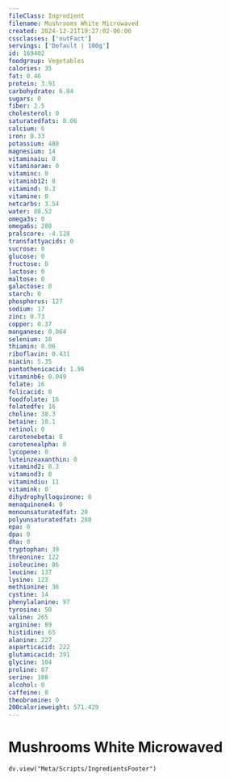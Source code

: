 ```yaml
---
fileClass: Ingredient
filename: Mushrooms White Microwaved
created: 2024-12-21T19:27:02-06:00
cssclasses: ['nutFact']
servings: ['Default | 100g']
id: 169402
foodgroup: Vegetables
calories: 35
fat: 0.46
protein: 3.91
carbohydrate: 6.04
sugars: 0
fiber: 2.5
cholesterol: 0
saturatedfats: 0.06
calcium: 6
iron: 0.33
potassium: 488
magnesium: 14
vitaminaiu: 0
vitaminarae: 0
vitaminc: 0
vitaminb12: 0
vitamind: 0.3
vitamine: 0
netcarbs: 3.54
water: 88.52
omega3s: 0
omega6s: 280
pralscore: -4.128
transfattyacids: 0
sucrose: 0
glucose: 0
fructose: 0
lactose: 0
maltose: 0
galactose: 0
starch: 0
phosphorus: 127
sodium: 17
zinc: 0.73
copper: 0.37
manganese: 0.064
selenium: 18
thiamin: 0.06
riboflavin: 0.431
niacin: 5.35
pantothenicacid: 1.96
vitaminb6: 0.049
folate: 16
folicacid: 0
foodfolate: 16
folatedfe: 16
choline: 30.3
betaine: 10.1
retinol: 0
carotenebeta: 0
carotenealpha: 0
lycopene: 0
luteinzeaxanthin: 0
vitamind2: 0.3
vitamind3: 0
vitamindiu: 11
vitamink: 0
dihydrophylloquinone: 0
menaquinone4: 0
monounsaturatedfat: 20
polyunsaturatedfat: 280
epa: 0
dpa: 0
dha: 0
tryptophan: 39
threonine: 122
isoleucine: 86
leucine: 137
lysine: 123
methionine: 36
cystine: 14
phenylalanine: 97
tyrosine: 50
valine: 265
arginine: 89
histidine: 65
alanine: 227
asparticacid: 222
glutamicacid: 391
glycine: 104
proline: 87
serine: 108
alcohol: 0
caffeine: 0
theobromine: 0
200calorieweight: 571.429
---
```


# Mushrooms White Microwaved

```dataviewjs
dv.view("Meta/Scripts/IngredientsFooter")
```